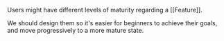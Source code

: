 Users might have different levels of maturity regarding a [[Feature]].

We should design them so it's easier for beginners to achieve their goals, and move progressively to a more mature state.
